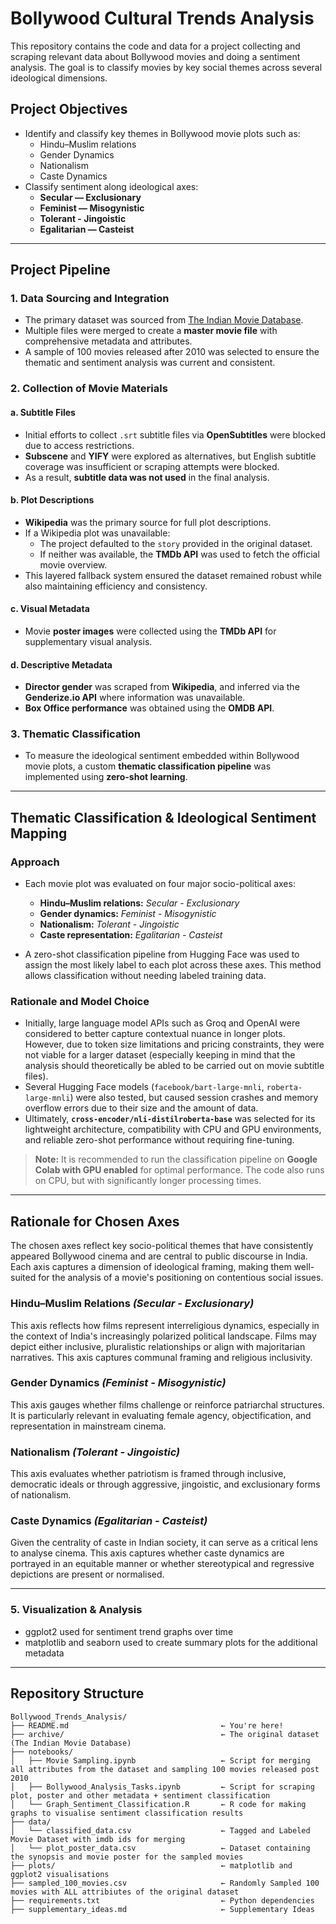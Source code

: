 # Bollywood Cultural Trends Analysis

This repository contains the code and data for a project collecting and scraping relevant data about Bollywood movies and doing a sentiment analysis. The goal is to classify movies by key social themes across several ideological dimensions.

## Project Objectives

- Identify and classify key themes in Bollywood movie plots such as:
  - Hindu–Muslim relations
  - Gender Dynamics 
  - Nationalism
  - Caste Dynamics 
- Classify sentiment along ideological axes:
  - **Secular — Exclusionary**
  - **Feminist — Misogynistic**
  - **Tolerant - Jingoistic**
  - **Egalitarian — Casteist**

---

## Project Pipeline

### 1. Data Sourcing and Integration
- The primary dataset was sourced from [The Indian Movie Database](https://www.kaggle.com/datasets/pncnmnp/the-indian-movie-database).
- Multiple files were merged to create a **master movie file** with comprehensive metadata and attributes.
- A sample of 100 movies released after 2010 was selected to ensure the thematic and sentiment analysis was current and consistent.

### 2. Collection of Movie Materials

#### a. Subtitle Files
- Initial efforts to collect `.srt` subtitle files via **OpenSubtitles** were blocked due to access restrictions.
- **Subscene** and **YIFY** were explored as alternatives, but English subtitle coverage was insufficient or scraping attempts were blocked.
- As a result, **subtitle data was not used** in the final analysis.

#### b. Plot Descriptions
- **Wikipedia** was the primary source for full plot descriptions.
- If a Wikipedia plot was unavailable:
  - The project defaulted to the `story` provided in the original dataset.
  - If neither was available, the **TMDb API** was used to fetch the official movie overview.
- This layered fallback system ensured the dataset remained robust while also maintaining efficiency and consistency.

#### c. Visual Metadata
- Movie **poster images** were collected using the **TMDb API** for supplementary visual analysis.

#### d. Descriptive Metadata
- **Director gender** was scraped from **Wikipedia**, and inferred via the **Genderize.io API** where information was unavailable.
- **Box Office performance** was obtained using the **OMDB API**.

### 3. Thematic Classification 
- To measure the ideological sentiment embedded within Bollywood movie plots, a custom **thematic classification pipeline** was implemented using **zero-shot learning**.

---

## Thematic Classification & Ideological Sentiment Mapping


### Approach

- Each movie plot was evaluated on four major socio-political axes:
  - **Hindu–Muslim relations:** *Secular* - *Exclusionary*
  - **Gender dynamics:** *Feminist* - *Misogynistic*
  - **Nationalism:** *Tolerant* - *Jingoistic*
  - **Caste representation:** *Egalitarian* - *Casteist*

- A zero-shot classification pipeline from Hugging Face was used to assign the most likely label to each plot across these axes. This method allows classification without needing labeled training data.

### Rationale and Model Choice

- Initially, large language model APIs such as Groq and OpenAI were considered to better capture contextual nuance in longer plots. However, due to token size limitations and pricing constraints, they were not viable for a larger dataset (especially keeping in mind that the analysis should theoretically be abled to be carried out on movie subtitle files).
- Several Hugging Face models (`facebook/bart-large-mnli`, `roberta-large-mnli`) were also tested, but caused session crashes and memory overflow errors due to their size and the amount of data.
- Ultimately, **`cross-encoder/nli-distilroberta-base`** was selected for its lightweight architecture, compatibility with CPU and GPU environments, and reliable zero-shot performance without requiring fine-tuning.

> **Note:** It is recommended to run the classification pipeline on **Google Colab with GPU enabled** for optimal performance. The code also runs on CPU, but with significantly longer processing times.

---
## Rationale for Chosen Axes

The chosen axes reflect key socio-political themes that have consistently appeared  Bollywood cinema and are central to public discourse in India. Each axis captures a dimension of ideological framing, making them well-suited for the analysis of a movie's positioning on contentious social issues.

### Hindu–Muslim Relations *(Secular - Exclusionary)*  
This axis reflects how films represent interreligious dynamics, especially in the context of India's increasingly polarized political landscape. Films may depict either inclusive, pluralistic relationships or align with majoritarian narratives. This axis captures communal framing and religious inclusivity.

### Gender Dynamics *(Feminist - Misogynistic)*  
This axis gauges whether films challenge or reinforce patriarchal structures. It is particularly relevant in evaluating female agency, objectification, and representation in mainstream cinema.

### Nationalism *(Tolerant - Jingoistic)*  
This axis evaluates whether patriotism is framed through inclusive, democratic ideals or through aggressive, jingoistic, and exclusionary forms of nationalism.

### Caste Dynamics *(Egalitarian - Casteist)*  
Given the centrality of caste in Indian society, it can serve as a critical lens to analyse cinema. This axis captures whether caste dynamics are portrayed in an equitable manner or whether stereotypical and regressive depictions are present or normalised.

---

### 5. **Visualization & Analysis**
- ggplot2 used for sentiment trend graphs over time
- matplotlib and seaborn used to create summary plots for the additional metadata 
---

## Repository Structure

```plaintext
Bollywood_Trends_Analysis/
├── README.md                                  ← You're here!
├── archive/                                   ← The original dataset (The Indian Movie Database)
├── notebooks/
│   ├── Movie Sampling.ipynb                   ← Script for merging all attributes from the dataset and sampling 100 movies released post 2010
│   ├── Bollywood_Analysis_Tasks.ipynb         ← Script for scraping plot, poster and other metadata + sentiment classification 
│   └── Graph_Sentiment_Classification.R       ← R code for making graphs to visualise sentiment classification results 
├── data/
│   └── classified_data.csv                    ← Tagged and Labeled Movie Dataset with imdb ids for merging
│   └── plot_poster_data.csv                   ← Dataset containing the synopsis and movie poster for the sampled movies 
├── plots/                                     ← matplotlib and ggplot2 visualisations
├── sampled_100_movies.csv                     ← Randomly Sampled 100 movies with ALL attribiutes of the original dataset
├── requirements.txt                           ← Python dependencies
├── supplementary_ideas.md                     ← Supplementary Ideas 
